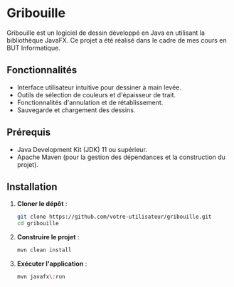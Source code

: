 # Gribouille

Gribouille est un logiciel de dessin développé en Java en utilisant la bibliothèque JavaFX. Ce projet a été réalisé dans le cadre de mes cours en BUT Informatique.

## Fonctionnalités

- Interface utilisateur intuitive pour dessiner à main levée.
- Outils de sélection de couleurs et d'épaisseur de trait.
- Fonctionnalités d'annulation et de rétablissement.
- Sauvegarde et chargement des dessins.

## Prérequis

- Java Development Kit (JDK) 11 ou supérieur.
- Apache Maven (pour la gestion des dépendances et la construction du projet).

## Installation

1. **Cloner le dépôt** :
   ```bash
   git clone https://github.com/votre-utilisateur/gribouille.git
   cd gribouille
2. **Construire le projet** :
   
   ```bash
   mvn clean install
   
3. **Exécuter l'application** :

   ```bash
   mvn javafx\:run
